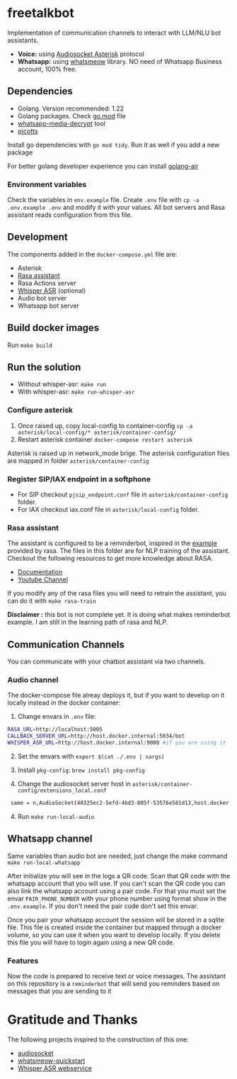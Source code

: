 # freetalkbot

Implementation of communication channels to interact with LLM/NLU bot assistants.

* **Voice:** using [Audiosocket Asterisk](https://docs.asterisk.org/Configuration/Channel-Drivers/AudioSocket/) protocol
* **Whatsapp:** using [whatsmeow](https://github.com/tulir/whatsmeow) library. NO need of Whatsapp Business account, 100% free.

## Dependencies

* Golang. Version recommended: 1.22
* Golang packages. Check [go.mod](./go.mod) file
* [whatsapp-media-decrypt](https://github.com/ddz/whatsapp-media-decrypt/tree/master) tool
* [picotts](https://github.com/ihuguet/picotts)

Install go dependencies with `go mod tidy`. Run it as well if you add a new package

For better golang developer experience you can install [golang-air](https://github.com/cosmtrek/air)

### Environment variables

Check the variables in `env.example` file. Create `.env` file with `cp -a .env.example .env` and modify it with your values. 
All bot servers and Rasa assistant reads configuration from this file. 

## Development

The components added in the `docker-compose.yml` file are:

* Asterisk
* [Rasa assistant](https://rasa.com/)
* Rasa Actions server
* [Whisper ASR](https://ahmetoner.com/whisper-asr-webservice/) (optional)
* Audio bot server
* Whatsapp bot server

## Build docker images

Run `make build`

## Run the solution

* Without whisper-asr: `make run`
* With whisper-asr: `make run-whisper-asr`

### Configure asterisk

1. Once raised up, copy local-config to container-config `cp -a asterisk/local-config/* asterisk/container-config/`
2. Restart asterisk container `docker-compose restart asterisk`

Asterisk is raised up in network_mode brige. The asterisk configuration files are mapped in folder `asterisk/container-config`

### Register SIP/IAX endpoint in a softphone

* For SIP checkout `pjsip_endpoint.conf` file in `asterisk/container-config` folder.
* For IAX checkout iax.conf file in `asterisk/local-config` folder.

### Rasa assistant

The assistant is configured to be a reminderbot, inspired in the [example](https://github.com/RasaHQ/rasa/tree/main/examples/reminderbot) provided by rasa. The files in this folder are for NLP training of the assistant.
Checkout the following resources to get more knowledge about RASA.

* [Documentation](https://rasa.com/docs/rasa/training-data-format)
* [Youtube Channel](https://www.youtube.com/@RasaHQ)

If you modify any of the rasa files you will need to retrain the assistant, you can do it with `make rasa-train`

**Disclaimer :** this bot is not complete yet. It is doing what makes reminderbot example. I am still in the learning path of rasa and NLP. 

## Communication Channels

You can communicate with your chatbot assistant via two channels.

### Audio channel

The docker-compose file alreay deploys it, but if you want to develop on it locally instead in the docker container:

1. Change envars in `.env` file:

```sh
RASA_URL=http://localhost:5005
CALLBACK_SERVER_URL=http://host.docker.internal:5034/bot
WHISPER_ASR_URL=http://host.docker.internal:9000 #if you are using it
```

2. Set the envars with `export $(cat ./.env | xargs)`

3. Install `pkg-config`: `brew install pkg-config`

3. Change the audiosocket server host in `asterisk/container-config/extensions_local.conf`

```sh
 same = n,AudioSocket(40325ec2-5efd-4bd3-805f-53576e581d13,host.docker.internal:8080)
```

4. Run `make run-local-audio`


## Whatsapp channel

Same variables than audio bot are needed, just change the make command `make run-local-whatsapp`

After initialize you will see in the logs a QR code. Scan that QR code with the whatsapp account that you will use.
If you can't scan the QR code you can also link the whatsapp account using a pair code. For that you must set the envar `PAIR_PHONE_NUMBER` with your phone number using format show in the `.env.example`. If you don't need the pair code don't set this envar.

Once you pair your whatsapp account the session will be stored in a sqlite file. This file is created inside the container but mapped through a docker volume, so you can use it when you want to develop locally. If you delete this file you will have to login again using a new QR code.

### Features

Now the code is prepared to receive text or voice messages.
The assistant on this repository is a `reminderbot` that will send you reminders based on messages that you are sending to it 

# Gratitude and Thanks

The following projects inspired to the construction of this one:

* [audiosocket](https://github.com/CyCoreSystems/audiosocket)
* [whatsmeow-quickstart](https://github.com/codespearhead/whatsmeow-quickstart)
* [Whisper ASR webservice](https://github.com/ahmetoner/whisper-asr-webservice)